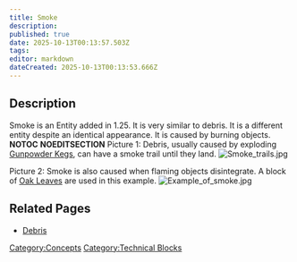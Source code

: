 ```yaml
---
title: Smoke
description: 
published: true
date: 2025-10-13T00:13:57.503Z
tags: 
editor: markdown
dateCreated: 2025-10-13T00:13:53.666Z
---
```


## Description

Smoke is an Entity added in 1.25. It is very similar to debris. It is a
different entity despite an identical appearance. It is caused by
burning objects. __NOTOC__ __NOEDITSECTION__ Picture 1: Debris,
usually caused by exploding [Gunpowder Kegs](Gunpowder_Kegs "wikilink"),
can have a smoke trail until they land.
![Smoke_trails.jpg](Smoke_trails.jpg "Smoke_trails.jpg")

Picture 2: Smoke is also caused when flaming objects disintegrate. A
block of [Oak Leaves](Recipaedia/Plants/Oak_Leaves.md "wikilink") are used in this example.
![Example_of_smoke.jpg](Example_of_smoke.jpg "Example_of_smoke.jpg")

## Related Pages

  - [Debris](Debris "wikilink")

[Category:Concepts](Category:Concepts "wikilink") [Category:Technical
Blocks](Category:Technical_Blocks "wikilink")